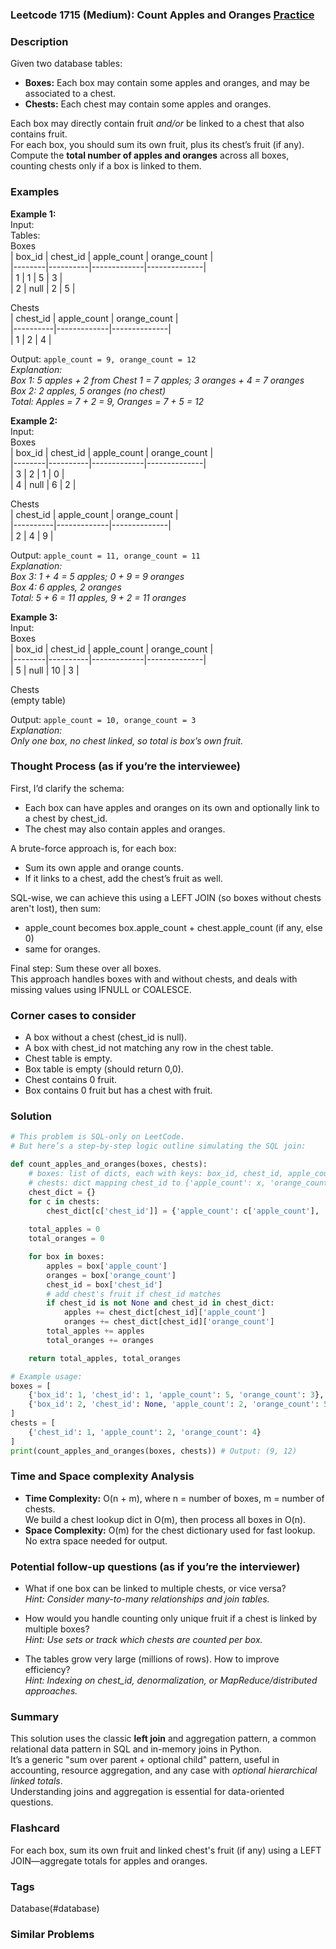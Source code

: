 ### Leetcode 1715 (Medium): Count Apples and Oranges [Practice](https://leetcode.com/problems/count-apples-and-oranges)

### Description  
Given two database tables:  
- **Boxes:** Each box may contain some apples and oranges, and may be associated to a chest.
- **Chests:** Each chest may contain some apples and oranges.

Each box may directly contain fruit *and/or* be linked to a chest that also contains fruit.  
For each box, you should sum its own fruit, plus its chest’s fruit (if any).  
Compute the **total number of apples and oranges** across all boxes, counting chests only if a box is linked to them.

### Examples  

**Example 1:**  
Input:  
Tables:  
Boxes  
| box_id | chest_id | apple_count | orange_count |  
|--------|----------|-------------|--------------|  
| 1      |   1      |     5       |     3        |  
| 2      |  null    |     2       |     5        |  

Chests  
| chest_id | apple_count | orange_count |  
|----------|-------------|--------------|  
| 1        |     2       |      4       |  

Output: `apple_count = 9, orange_count = 12`  
*Explanation:  
Box 1: 5 apples + 2 from Chest 1 = 7 apples; 3 oranges + 4 = 7 oranges  
Box 2: 2 apples, 5 oranges (no chest)  
Total: Apples = 7 + 2 = 9, Oranges = 7 + 5 = 12*

**Example 2:**  
Input:  
Boxes  
| box_id | chest_id | apple_count | orange_count |  
|--------|----------|-------------|--------------|  
| 3      |   2      |     1       |    0         |  
| 4      |  null    |     6       |    2         |  

Chests  
| chest_id | apple_count | orange_count |  
|----------|-------------|--------------|  
| 2        |     4       |     9        |  

Output: `apple_count = 11, orange_count = 11`  
*Explanation:  
Box 3: 1 + 4 = 5 apples; 0 + 9 = 9 oranges  
Box 4: 6 apples, 2 oranges  
Total: 5 + 6 = 11 apples, 9 + 2 = 11 oranges*

**Example 3:**  
Input:  
Boxes  
| box_id | chest_id | apple_count | orange_count |  
|--------|----------|-------------|--------------|  
| 5      |  null    |    10       |    3         |  

Chests  
(empty table)

Output: `apple_count = 10, orange_count = 3`  
*Explanation:  
Only one box, no chest linked, so total is box’s own fruit.*

### Thought Process (as if you’re the interviewee)  
First, I’d clarify the schema:  
- Each box can have apples and oranges on its own and optionally link to a chest by chest_id.
- The chest may also contain apples and oranges.

A brute-force approach is, for each box:
- Sum its own apple and orange counts.
- If it links to a chest, add the chest’s fruit as well.

SQL-wise, we can achieve this using a LEFT JOIN (so boxes without chests aren't lost), then sum:
- apple_count becomes box.apple_count + chest.apple_count (if any, else 0)
- same for oranges.

Final step: Sum these over all boxes.  
This approach handles boxes with and without chests, and deals with missing values using IFNULL or COALESCE.

### Corner cases to consider  
- A box without a chest (chest_id is null).
- A box with chest_id not matching any row in the chest table.
- Chest table is empty.
- Box table is empty (should return 0,0).
- Chest contains 0 fruit.
- Box contains 0 fruit but has a chest with fruit.

### Solution

```python
# This problem is SQL-only on LeetCode. 
# But here’s a step-by-step logic outline simulating the SQL join:

def count_apples_and_oranges(boxes, chests):
    # boxes: list of dicts, each with keys: box_id, chest_id, apple_count, orange_count
    # chests: dict mapping chest_id to {'apple_count': x, 'orange_count': y}
    chest_dict = {}
    for c in chests:
        chest_dict[c['chest_id']] = {'apple_count': c['apple_count'], 'orange_count': c['orange_count']}
    
    total_apples = 0
    total_oranges = 0

    for box in boxes:
        apples = box['apple_count']
        oranges = box['orange_count']
        chest_id = box['chest_id']
        # add chest's fruit if chest_id matches
        if chest_id is not None and chest_id in chest_dict:
            apples += chest_dict[chest_id]['apple_count']
            oranges += chest_dict[chest_id]['orange_count']
        total_apples += apples
        total_oranges += oranges

    return total_apples, total_oranges

# Example usage:
boxes = [
    {'box_id': 1, 'chest_id': 1, 'apple_count': 5, 'orange_count': 3},
    {'box_id': 2, 'chest_id': None, 'apple_count': 2, 'orange_count': 5}
]
chests = [
    {'chest_id': 1, 'apple_count': 2, 'orange_count': 4}
]
print(count_apples_and_oranges(boxes, chests)) # Output: (9, 12)
```

### Time and Space complexity Analysis  

- **Time Complexity:** O(n + m), where n = number of boxes, m = number of chests.  
  We build a chest lookup dict in O(m), then process all boxes in O(n).  
- **Space Complexity:** O(m) for the chest dictionary used for fast lookup. No extra space needed for output.

### Potential follow-up questions (as if you’re the interviewer)  

- What if one box can be linked to multiple chests, or vice versa?  
  *Hint: Consider many-to-many relationships and join tables.*

- How would you handle counting only unique fruit if a chest is linked by multiple boxes?  
  *Hint: Use sets or track which chests are counted per box.*

- The tables grow very large (millions of rows). How to improve efficiency?  
  *Hint: Indexing on chest_id, denormalization, or MapReduce/distributed approaches.*

### Summary  
This solution uses the classic **left join** and aggregation pattern, a common relational data pattern in SQL and in-memory joins in Python.  
It’s a generic "sum over parent + optional child" pattern, useful in accounting, resource aggregation, and any case with *optional hierarchical linked totals*.  
Understanding joins and aggregation is essential for data-oriented questions.


### Flashcard
For each box, sum its own fruit and linked chest's fruit (if any) using a LEFT JOIN—aggregate totals for apples and oranges.

### Tags
Database(#database)

### Similar Problems
